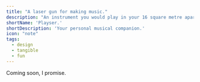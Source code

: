 ```yaml
---
title: "A laser gun for making music."
description: "An instrument you would play in your 16 square metre apartment in the year 2123. And it's anything you could have ever dreamed of."
shortName: 'Playser.'
shortDescription: 'Your personal musical companion.'
icon: "note"
tags:
  - design
  - tangible
  - fun
---
```


Coming soon, I promise.
